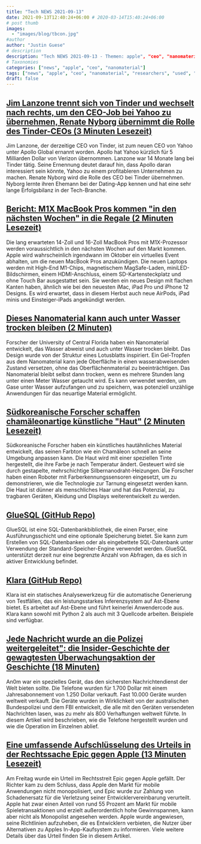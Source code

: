 ```yaml
---
title: "Tech NEWS 2021-09-13"
date: 2021-09-13T12:40:24+06:00 # 2020-03-14T15:40:24+06:00
# post thumb
images:
  - "images/blog/tbcon.jpg"
#author
author: "Justin Guese"
# description
description: "Tech NEWS 2021-09-13 - Themen: apple", "ceo", "nanomaterial"
# Taxonomies
categories: ["news", "apple", "ceo", "nanomaterial"]
tags: ["news", "apple", "ceo", "nanomaterial", "researchers", "used", "nyborg"]
draft: false
---
```


## [Jim Lanzone trennt sich von Tinder und wechselt nach rechts, um den CEO-Job bei Yahoo zu übernehmen, Renate Nyborg übernimmt die Rolle des Tinder-CEOs (3 Minuten Lesezeit)](https://techcrunch.com/2021/09/10/jim-lanzone-breaks-up-with-tinder-swipes-right-to-take-the-ceo-job-at-yahoo-renate-nyborg-takes-tinder-ceo-role/)

 Jim Lanzone, der derzeitige CEO von Tinder, ist zum neuen CEO von Yahoo unter Apollo Global ernannt worden. Apollo hat Yahoo kürzlich für 5 Milliarden Dollar von Verizon übernommen. Lanzone war 14 Monate lang bei Tinder tätig. Seine Ernennung deutet darauf hin, dass Apollo daran interessiert sein könnte, Yahoo zu einem profitableren Unternehmen zu machen. Renate Nyborg wird die Rolle des CEO bei Tinder übernehmen. Nyborg lernte ihren Ehemann bei der Dating-App kennen und hat eine sehr lange Erfolgsbilanz in der Tech-Branche.

## [Bericht: M1X MacBook Pros kommen "in den nächsten Wochen" in die Regale (2 Minuten Lesezeit)](https://9to5mac.com/2021/09/12/report-m1x-macbook-pros-to-hit-shelves-in-the-next-several-weeks/)

 Die lang erwarteten 14-Zoll und 16-Zoll MacBook Pros mit M1X-Prozessor werden voraussichtlich in den nächsten Wochen auf den Markt kommen. Apple wird wahrscheinlich irgendwann im Oktober ein virtuelles Event abhalten, um die neuen MacBook Pros anzukündigen. Die neuen Laptops werden mit High-End M1-Chips, magnetischem MagSafe-Laden, miniLED-Bildschirmen, einem HDMI-Anschluss, einem SD-Kartensteckplatz und ohne Touch Bar ausgestattet sein. Sie werden ein neues Design mit flachen Kanten haben, ähnlich wie bei den neuesten iMac, iPad Pro und iPhone 12 Designs. Es wird erwartet, dass in diesem Herbst auch neue AirPods, iPad minis und Einsteiger-iPads angekündigt werden.

## [Dieses Nanomaterial kann auch unter Wasser trocken bleiben (2 Minuten)](https://interestingengineering.com/this-nanomaterial-can-stay-dry-even-when-submerged-in-water)

 Forscher der University of Central Florida haben ein Nanomaterial entwickelt, das Wasser abweist und auch unter Wasser trocken bleibt. Das Design wurde von der Struktur eines Lotusblatts inspiriert. Ein Gel-Tropfen aus dem Nanomaterial kann jede Oberfläche in einen wasserabweisenden Zustand versetzen, ohne das Oberflächenmaterial zu beeinträchtigen. Das Nanomaterial bleibt selbst dann trocken, wenn es mehrere Stunden lang unter einen Meter Wasser getaucht wird. Es kann verwendet werden, um Gase unter Wasser aufzufangen und zu speichern, was potenziell unzählige Anwendungen für das neuartige Material ermöglicht.

## [Südkoreanische Forscher schaffen chamäleonartige künstliche "Haut" (2 Minuten Lesezeit)](https://www.reuters.com/lifestyle/science/south-korean-researchers-create-chameleon-like-artificial-skin-2021-09-09/)

 Südkoreanische Forscher haben ein künstliches hautähnliches Material entwickelt, das seinen Farbton wie ein Chamäleon schnell an seine Umgebung anpassen kann. Die Haut wird mit einer speziellen Tinte hergestellt, die ihre Farbe je nach Temperatur ändert. Gesteuert wird sie durch gestapelte, mehrschichtige Silbernanodraht-Heizungen. Die Forscher haben einen Roboter mit Farberkennungssensoren eingesetzt, um zu demonstrieren, wie die Technologie zur Tarnung eingesetzt werden kann. Die Haut ist dünner als menschliches Haar und hat das Potenzial, zu tragbaren Geräten, Kleidung und Displays weiterentwickelt zu werden.

## [GlueSQL (GitHub Repo)](https://github.com/gluesql/gluesql)

 GlueSQL ist eine SQL-Datenbankbibliothek, die einen Parser, eine Ausführungsschicht und eine optionale Speicherung bietet. Sie kann zum Erstellen von SQL-Datenbanken oder als eingebettete SQL-Datenbank unter Verwendung der Standard-Speicher-Engine verwendet werden. GlueSQL unterstützt derzeit nur eine begrenzte Anzahl von Abfragen, da es sich in aktiver Entwicklung befindet.

## [Klara (GitHub Repo)](https://github.com/usagitoneko97/klara)

 Klara ist ein statisches Analysewerkzeug für die automatische Generierung von Testfällen, das ein leistungsstarkes Inferenzsystem auf Ast-Ebene bietet. Es arbeitet auf Ast-Ebene und führt keinerlei Anwendercode aus. Klara kann sowohl mit Python 2 als auch mit 3 Quellcode arbeiten. Beispiele sind verfügbar.

## [Jede Nachricht wurde an die Polizei weitergeleitet": die Insider-Geschichte der gewagtesten Überwachungsaktion der Geschichte (18 Minuten)](https://www.theguardian.com/australia-news/2021/sep/11/inside-story-most-daring-surveillance-sting-in-history)

 An0m war ein spezielles Gerät, das den sichersten Nachrichtendienst der Welt bieten sollte. Die Telefone wurden für 1.700 Dollar mit einem Jahresabonnement von 1.250 Dollar verkauft. Fast 10.000 Geräte wurden weltweit verkauft. Die Geräte wurden in Wirklichkeit von der australischen Bundespolizei und dem FBI entwickelt, die alle mit den Geräten versendeten Nachrichten lasen, was zu mehr als 800 Verhaftungen weltweit führte. In diesem Artikel wird beschrieben, wie die Telefone hergestellt wurden und wie die Operation im Einzelnen ablief.

## [Eine umfassende Aufschlüsselung des Urteils in der Rechtssache Epic gegen Apple (13 Minuten Lesezeit)](https://www.theverge.com/2021/9/12/22667694/epic-v-apple-trial-fortnite-judge-yvonne-gonzalez-rogers-final-ruling-injunction-breakdown)

 Am Freitag wurde ein Urteil im Rechtsstreit Epic gegen Apple gefällt. Der Richter kam zu dem Schluss, dass Apple den Markt für mobile Anwendungen nicht monopolisiert, und Epic wurde zur Zahlung von Schadenersatz für die Verletzung seiner Entwicklervereinbarung verurteilt. Apple hat zwar einen Anteil von rund 55 Prozent am Markt für mobile Spieletransaktionen und erzielt außerordentlich hohe Gewinnspannen, kann aber nicht als Monopolist angesehen werden. Apple wurde angewiesen, seine Richtlinien aufzuheben, die es Entwicklern verbieten, die Nutzer über Alternativen zu Apples In-App-Kaufsystem zu informieren. Viele weitere Details über das Urteil finden Sie in diesem Artikel.

